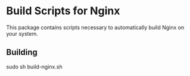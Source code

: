# Build Scripts for Nginx
This package contains scripts necessary to automatically build Nginx on your system.

## Building
sudo sh build-nginx.sh
